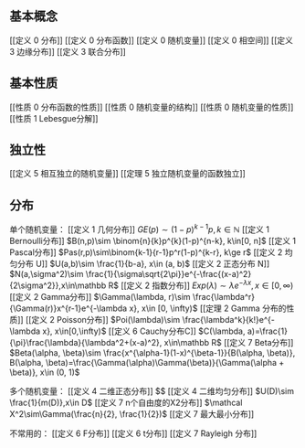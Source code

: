 ## 基本概念
[[定义 0 分布]]
[[定义 0 分布函数]]
[[定义 0 随机变量]]
[[定义 0 相空间]]
[[定义 3 边缘分布]]
[[定义 3 联合分布]]

## 基本性质
[[性质 0 分布函数的性质]]
[[性质 0 随机变量的结构]]
[[性质 0 随机变量的性质]]
[[性质 1 Lebesgue分解]]

## 独立性
[[定义 5 相互独立的随机变量]]
[[定理 5 独立随机变量的函数独立]]

## 分布

单个随机变量：
[[定义 1 几何分布]] $GE(p)\sim (1-p)^{k-1}p, k\in\mathbb N$
[[定义 1 Bernoulli分布]] $B(n,p)\sim \binom{n}{k}p^{k}(1-p)^{n-k}, k\in[0, n]$
[[定义 1 Pascal分布]] $Pas(r,p)\sim\binom{k-1}{r-1}p^r(1-p)^{k-r}, k\ge r$
[[定义 2 均匀分布 U]] $U(a,b)\sim \frac{1}{b-a}, x\in (a, b)$
[[定义 2 正态分布 N]] $N(a,\sigma^2)\sim \frac{1}{\sigma\sqrt{2\pi}}e^{-\frac{(x-a)^2}{2\sigma^2}},x\in\mathbb R$
[[定义 2 指数分布]] $Exp(\lambda)\sim \lambda e^{-\lambda x}, x\in [0, \infty)$
[[定义 2 Gamma分布]] $\Gamma(\lambda, r)\sim \frac{\lambda^r}{\Gamma(r)}x^{r-1}e^{-\lambda x}, x\in [0, \infty)$ [[定理 2 Gamma 分布的性质]]
[[定义 2 Poisson分布]] $Poi(\lambda)\sim \frac{\lambda^k}{k!}e^{-\lambda x}, x\in[0,\infty)$
[[定义 6 Cauchy分布C]] $C(\lambda, a)=\frac{1}{\pi}\frac{\lambda}{\lambda^2+(x-a)^2}, x\in\mathbb R$
[[定义 7 Beta分布]] $Beta(\alpha, \beta)\sim \frac{x^{\alpha-1}(1-x)^{\beta-1}}{B(\alpha, \beta)}, B(\alpha, \beta)=\frac{\Gamma(\alpha)\Gamma(\beta)}{\Gamma(\alpha + \beta)}, x\in (0, 1)$

多个随机变量：
[[定义 4 二维正态分布]] $$
[[定义 4 二维均匀分布]] $U(D)\sim \frac{1}{m(D)},x\in D$
[[定义 7 n个自由度的X2分布]] $\mathcal X^2\sim\Gamma(\frac{n}{2}, \frac{1}{2})$
[[定义 7 最大最小分布]]

不常用的：
[[定义 6 F分布]] 
[[定义 6 t分布]]
[[定义 7 Rayleigh 分布]]




